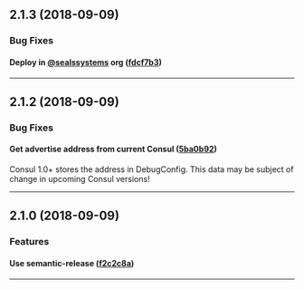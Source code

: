 ## 2.1.3 (2018-09-09)

### Bug Fixes


#### Deploy in [@sealssystems](https://github.com/sealssystems) org ([fdcf7b3](https://github.com/sealsystems/node-http-server/commit/fdcf7b3))



---

## 2.1.2 (2018-09-09)

### Bug Fixes


#### Get advertise address from current Consul ([5ba0b92](https://github.com/sealsystems/node-http-server/commit/5ba0b92))

Consul 1.0+ stores the address in DebugConfig. This data may be subject of change in upcoming Consul versions!


---

## 2.1.0 (2018-09-09)

### Features

#### Use semantic-release ([f2c2c8a](https://github.com/sealsystems/node-http-server/commit/f2c2c8a))

---
